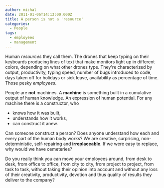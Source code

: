 ```yaml
---
author: michal
date: 2011-01-06T14:13:00.000Z
title: A person is not a 'resource'
categories:
  - People
tags:
  - employees
  - management
---
```


Human _resources_ they call them. The drones that keep typing on their keyboards producing lines of text that make monitors light up in different colors, depending on what other drones type. They're characterized by output, productivity, typing speed, number of bugs introduced to code, days taken off for holidays or sick leave, availability as percentage of time. Those pesky _employees_.

People are __not__ machines. A __machine__ is something built in a cumulative output of human knowledge. An expression of human potential. For any machine there is a constructor, who


- knows how it was built,
- understands how it works,
- can construct it anew.


Can someone construct a person? Does anyone understand how each and every part of the human body works?
We are creative, surprising, non-deterministic, self-repairing and __irreplaceable__. If we were easy to replace, why would we have cemeteries?

Do you really think you can move your employees around, from desk to desk, from office to office, from city to city, from project to project, from task to task, without taking their opinion into account and without any loss of their creativity, productivity, devotion and thus quality of results they deliver to the company?
